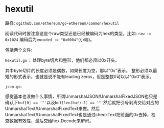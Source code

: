 # hexutil

路径: `ogithub.com/ethereum/go-ethereum/common/hexutil`

阅读代码时要注意这是个raw类型还是已经被编码为hex的类型，比如:
`raw := 0x1024`
编码后为`encoded := "0x0004"`(小端)。

包括两个文件:

`hexutil.go`： 处理byte切片和整形，他们都必须以0x开头。

其中byte切片的长度必须是偶数，如果长度为空，那以"0x"表示。
整形必须以最短的形式表示，也就是说不能有leading zeros，但是整数0可以以"0x0"表示。


`json.go`: 

感觉基本也没做什么事情，所谓UnmarshalJSON/UnmarshalFixedJSON也只是确认下`buf[0] == '"'`以及`buf[len(buf)-1] == '"'`然后就把引号剥离交给对应的UnmarshalText/UnmarshalFixedText来做。然后UnmarshalText/UnmarshalFixedText也是通过checkText把前面的0x去掉，检查数据有效性，最后交给hex.Decode来解码。
